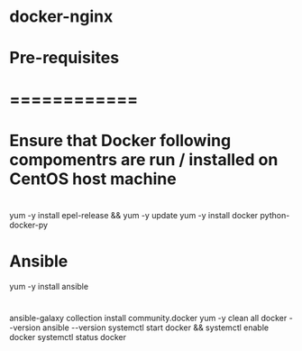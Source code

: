 # docker-nginx

# Pre-requisites
# ============

# Ensure that Docker following compomentrs are run / installed on CentOS host machine 

#
yum -y install epel-release && yum -y update
yum -y install docker python-docker-py

# Ansible
yum -y install ansible

#
ansible-galaxy collection install community.docker
yum -y clean all 
docker --version
ansible --version
systemctl start docker && systemctl enable docker
systemctl status docker

